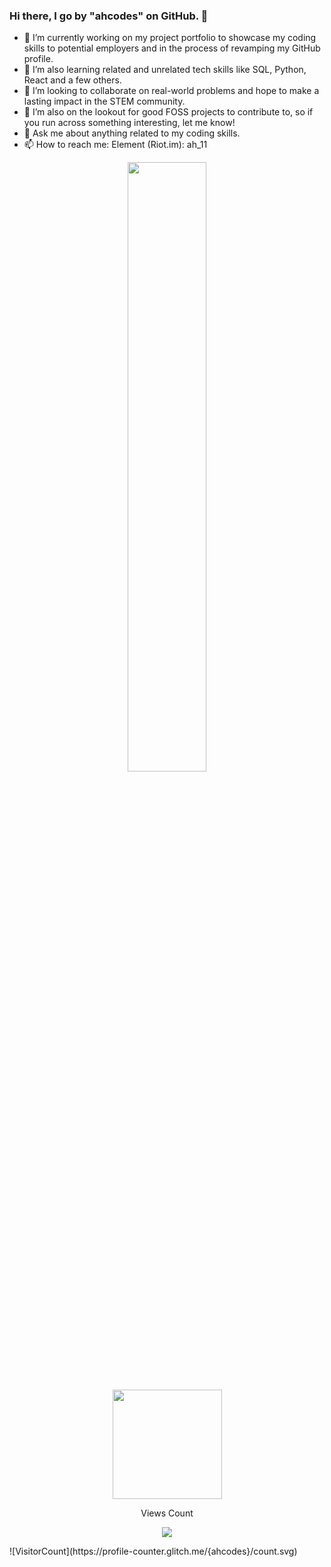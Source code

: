 ### Hi there, I go by "ahcodes" on GitHub.  👋 

- 🔭 I’m currently working on my project portfolio to showcase my coding skills to potential employers and in the process of revamping my GitHub profile.
- 🌱 I’m also learning related and unrelated tech skills like SQL, Python, React and a few others.
- 👯 I’m looking to collaborate on real-world problems and hope to make a lasting impact in the STEM community.
- 🤔 I’m also on the lookout for good FOSS projects to contribute to, so if you run across something interesting, let me know!
- 💬 Ask me about anything related to my coding skills.
- 📫 How to reach me: Element (Riot.im): ah_11 

<div>
  <p align = "center">
    <img width="50%" src="https://github-readme-streak-stats.herokuapp.com/?user=ahcodes&show_icons=true&locale=en&layout=compact&theme=radical&line_height=0" />
  </p>
</div>

<div>
  <p align=center>
    <img height="175"  src="https://github-readme-stats.vercel.app/api?username=ahcodes&show_icons=true&theme=tokyonight" />
  </p>
</div>


<p align=center>  
  Views Count
</p>
<p align=center>
<img src="https://profile-counter.glitch.me/{ahcodes}/count.svg" />
</p>
![VisitorCount](https://profile-counter.glitch.me/{ahcodes}/count.svg)
<!--
**ahcodes/ahcodes** is a ✨ _special_ ✨ repository because its `README.md` (this file) appears on your GitHub profile.

Here are some ideas to get you started:

<p align="center">
  <code><img title="HTML5" height="25" src="./img/html5.svg"></code>
  <code><img title="CSS" height="25" src="./img/css.svg"></code>
  <code><img title="Bootstrap" height="25" src="./img/bootstrap-5.png"></code>
  <code><img title="SASS" height="25" src="./img/sass.svg"></code>
  <code><img title="JavaScript" height="25" src="./img/javascript.svg"></code>
  <code><img title="Git" height="25" src="./img/git-original.svg"></code>
  <code><img title="VSCode" height="25" src="./img/vscode.png"></code>
</p>

[![Top Langs](https://github-readme-stats.vercel.app/api/top-langs/?username=ahcodes&layout=compact)](https://github.com/ahodes/github-readme-stats)
[![ahcodes's wakatime stats](https://github-readme-stats.vercel.app/api/wakatime?username=ahcodes)](https://github.com/ahcodes/github-readme-stats)

[![my github activity graph](https://activity-graph.herokuapp.com/graph?username=ahcodes&theme=redical)](https://github.com/ahcodes/github-readme-activity-graph)
<p align="center"> <img src="https://komarev.com/ghpvc/?username=ahcodes" alt="ahcodes-profile-views" /> </p>

-->
